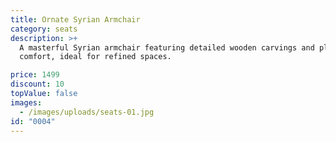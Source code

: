 ```yaml
---
title: Ornate Syrian Armchair
category: seats
description: >+
  A masterful Syrian armchair featuring detailed wooden carvings and plush
  comfort, ideal for refined spaces.

price: 1499
discount: 10
topValue: false
images:
  - /images/uploads/seats-01.jpg
id: "0004"
---
```

